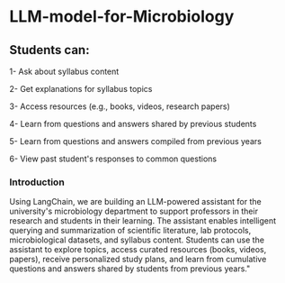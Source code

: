 # LLM-model-for-Microbiology




## **Students can:**

1- Ask about syllabus content

2- Get explanations for syllabus topics

3- Access resources (e.g., books, videos, research papers)

4- Learn from questions and answers shared by previous students

5- Learn from questions and answers compiled from previous years

6- View past student's responses to common questions


### Introduction

Using LangChain, we are building an LLM-powered assistant for the university's microbiology department to support professors in their research and students in their learning. The assistant enables intelligent querying and summarization of scientific literature, lab protocols, microbiological datasets, and syllabus content. Students can use the assistant to explore topics, access curated resources (books, videos, papers), receive personalized study plans, and learn from cumulative questions and answers shared by students from previous years."



